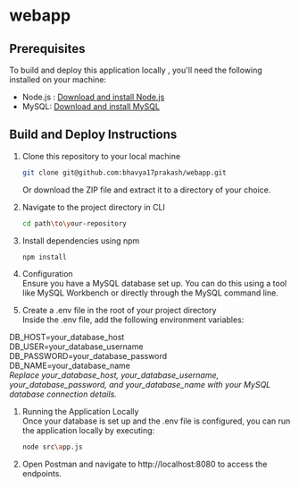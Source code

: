 # webapp

## Prerequisites
To build and deploy this application locally , you'll need the following installed on your machine:
- Node.js : [Download and install Node.js](https://nodejs.org/)
- MySQL: [Download and install MySQL](https://dev.mysql.com/downloads/)

## Build and Deploy Instructions
1. Clone this repository to your local machine<br>
   
   ```sh
   git clone git@github.com:bhavya17prakash/webapp.git
   ```
   Or download the ZIP file and extract it to a directory of your choice.

2. Navigate to the project directory in CLI<br>
   
   ```sh
   cd path\to\your-repository
   ```
3. Install dependencies using npm<br>
   
   ```sh
   npm install
   ```
4. Configuration <br>
Ensure you have a MySQL database set up. You can do this using a tool like MySQL Workbench or directly through the MySQL command line.

5. Create a .env file in the root of your project directory <br>
Inside the .env file, add the following environment variables: <br>


DB_HOST=your_database_host<br>
DB_USER=your_database_username<br>
DB_PASSWORD=your_database_password<br>
DB_NAME=your_database_name<br>
_Replace your_database_host, your_database_username, your_database_password, and your_database_name with your MySQL database connection details._ <br>

1. Running the Application Locally <br>
Once your database is set up and the .env file is configured, you can run the application locally by executing:

   ```sh
   node src\app.js
   ```
1. Open Postman and navigate to http://localhost:8080 to access the endpoints.